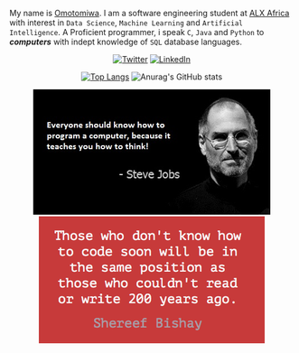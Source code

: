 My name is [Omotomiwa](https://github.com/omotomiwa26). I am a software engineering student at [ALX Africa](https://www.alxafrica.com) with interest in `Data Science`, `Machine Learning` and `Artificial Intelligence`. A Proficient programmer, i speak `C`, `Java` and `Python` to ***computers*** with indept knowledge of `SQL` database languages. <br/>

<div align="center">
<p> 
  <a href="https://twitter.com/i_am_omotomiwa" target="_blank"><img alt="Twitter" src="https://img.shields.io/badge/twitter-%231DA1F2.svg?&style=for-the-badge&logo=twitter&logoColor=white" /></a> 
  <a href="https://www.linkedin.com/in/afonja-omotomiwa-6b80b61b2/" target="_blank"><img alt="LinkedIn" src="https://img.shields.io/badge/linkedin-%230077B5.svg?&style=for-the-badge&logo=linkedin&logoColor=white" /></a> 
</p>
 </div>
 
<div align="center">
<p>

[![Top Langs](https://github-readme-stats.vercel.app/api/top-langs/?username=anuraghazra&langs_count=10/?username=omotomiwa26&theme=radical&layout=compact)](https://github.com/omotomiwa26/github-readme-stats)
![Anurag's GitHub stats](https://github-readme-stats.vercel.app/api?username=omotomiwa26&show_icons=true&theme=radical)

</p>
 </div>
 
<div align="center">
<p> 
<img src="https://github.com/omotomiwa26/omotomiwa26/blob/main/143476-steve-jobs-computer-programming-quote.jpg" /> <img src="https://github.com/omotomiwa26/omotomiwa26/blob/main/those-who-dont-know-how-to-code-soon-will-be.png" /> 
</p>
 </div>
 
 
